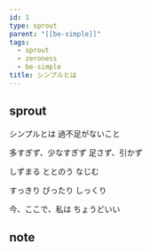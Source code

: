 ```yaml
---
id: 1
type: sprout
parent: "[[be-simple]]"
tags:
  - sprout
  - zeroness
  - be-simple
title: シンプルとは
---
```

## sprout

シンプルとは
過不足がないこと

多すぎず、少なすぎず
足さず、引かず

しずまる
ととのう
なじむ

すっきり
ぴったり
しっくり

今、ここで、私は
ちょうどいい
## note

